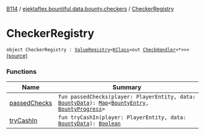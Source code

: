 [B114](../../index.md) / [ejektaflex.bountiful.data.bounty.checkers](../index.md) / [CheckerRegistry](./index.md)

# CheckerRegistry

`object CheckerRegistry : `[`ValueRegistry`](../../ejektaflex.bountiful.util/-value-registry/index.md)`<`[`KClass`](https://kotlinlang.org/api/latest/jvm/stdlib/kotlin.reflect/-k-class/index.html)`<out `[`CheckHandler`](../-check-handler/index.md)`<*>>>` [(source)](https://github.com/ejektaflex/Bountiful/tree/develop/src/main/kotlin/ejektaflex/bountiful/data/bounty/checkers/CheckerRegistry.kt#L15)

### Functions

| Name | Summary |
|---|---|
| [passedChecks](passed-checks.md) | `fun passedChecks(player: PlayerEntity, data: `[`BountyData`](../../ejektaflex.bountiful.data.bounty/-bounty-data/index.md)`): `[`Map`](https://kotlinlang.org/api/latest/jvm/stdlib/kotlin.collections/-map/index.html)`<`[`BountyEntry`](../../ejektaflex.bountiful.data.bounty/-bounty-entry/index.md)`, `[`BountyProgress`](../../ejektaflex.bountiful.data.bounty/-bounty-progress/index.md)`>` |
| [tryCashIn](try-cash-in.md) | `fun tryCashIn(player: PlayerEntity, data: `[`BountyData`](../../ejektaflex.bountiful.data.bounty/-bounty-data/index.md)`): `[`Boolean`](https://kotlinlang.org/api/latest/jvm/stdlib/kotlin/-boolean/index.html) |

